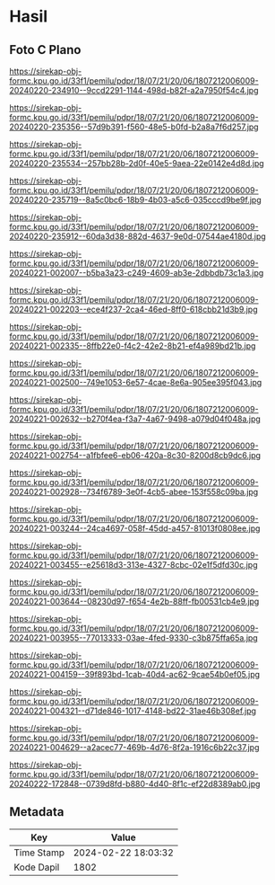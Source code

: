# Hasil

## Foto C Plano

https://sirekap-obj-formc.kpu.go.id/33f1/pemilu/pdpr/18/07/21/20/06/1807212006009-20240220-234910--9ccd2291-1144-498d-b82f-a2a7950f54c4.jpg

https://sirekap-obj-formc.kpu.go.id/33f1/pemilu/pdpr/18/07/21/20/06/1807212006009-20240220-235356--57d9b391-f560-48e5-b0fd-b2a8a7f6d257.jpg

https://sirekap-obj-formc.kpu.go.id/33f1/pemilu/pdpr/18/07/21/20/06/1807212006009-20240220-235534--257bb28b-2d0f-40e5-9aea-22e0142e4d8d.jpg

https://sirekap-obj-formc.kpu.go.id/33f1/pemilu/pdpr/18/07/21/20/06/1807212006009-20240220-235719--8a5c0bc6-18b9-4b03-a5c6-035cccd9be9f.jpg

https://sirekap-obj-formc.kpu.go.id/33f1/pemilu/pdpr/18/07/21/20/06/1807212006009-20240220-235912--60da3d38-882d-4637-9e0d-07544ae4180d.jpg

https://sirekap-obj-formc.kpu.go.id/33f1/pemilu/pdpr/18/07/21/20/06/1807212006009-20240221-002007--b5ba3a23-c249-4609-ab3e-2dbbdb73c1a3.jpg

https://sirekap-obj-formc.kpu.go.id/33f1/pemilu/pdpr/18/07/21/20/06/1807212006009-20240221-002203--ece4f237-2ca4-46ed-8ff0-618cbb21d3b9.jpg

https://sirekap-obj-formc.kpu.go.id/33f1/pemilu/pdpr/18/07/21/20/06/1807212006009-20240221-002335--8ffb22e0-f4c2-42e2-8b21-ef4a989bd21b.jpg

https://sirekap-obj-formc.kpu.go.id/33f1/pemilu/pdpr/18/07/21/20/06/1807212006009-20240221-002500--749e1053-6e57-4cae-8e6a-905ee395f043.jpg

https://sirekap-obj-formc.kpu.go.id/33f1/pemilu/pdpr/18/07/21/20/06/1807212006009-20240221-002632--b270f4ea-f3a7-4a67-9498-a079d04f048a.jpg

https://sirekap-obj-formc.kpu.go.id/33f1/pemilu/pdpr/18/07/21/20/06/1807212006009-20240221-002754--a1fbfee6-eb06-420a-8c30-8200d8cb9dc6.jpg

https://sirekap-obj-formc.kpu.go.id/33f1/pemilu/pdpr/18/07/21/20/06/1807212006009-20240221-002928--734f6789-3e0f-4cb5-abee-153f558c09ba.jpg

https://sirekap-obj-formc.kpu.go.id/33f1/pemilu/pdpr/18/07/21/20/06/1807212006009-20240221-003244--24ca4697-058f-45dd-a457-81013f0808ee.jpg

https://sirekap-obj-formc.kpu.go.id/33f1/pemilu/pdpr/18/07/21/20/06/1807212006009-20240221-003455--e25618d3-313e-4327-8cbc-02e1f5dfd30c.jpg

https://sirekap-obj-formc.kpu.go.id/33f1/pemilu/pdpr/18/07/21/20/06/1807212006009-20240221-003644--08230d97-f654-4e2b-88ff-fb00531cb4e9.jpg

https://sirekap-obj-formc.kpu.go.id/33f1/pemilu/pdpr/18/07/21/20/06/1807212006009-20240221-003955--77013333-03ae-4fed-9330-c3b875ffa65a.jpg

https://sirekap-obj-formc.kpu.go.id/33f1/pemilu/pdpr/18/07/21/20/06/1807212006009-20240221-004159--39f893bd-1cab-40d4-ac62-9cae54b0ef05.jpg

https://sirekap-obj-formc.kpu.go.id/33f1/pemilu/pdpr/18/07/21/20/06/1807212006009-20240221-004321--d71de846-1017-4148-bd22-31ae46b308ef.jpg

https://sirekap-obj-formc.kpu.go.id/33f1/pemilu/pdpr/18/07/21/20/06/1807212006009-20240221-004629--a2acec77-469b-4d76-8f2a-1916c6b22c37.jpg

https://sirekap-obj-formc.kpu.go.id/33f1/pemilu/pdpr/18/07/21/20/06/1807212006009-20240222-172848--0739d8fd-b880-4d40-8f1c-ef22d8389ab0.jpg


## Metadata

| Key        | Value               |
| ---------- | ------------------- |
| Time Stamp | 2024-02-22 18:03:32 |
| Kode Dapil | 1802                |



